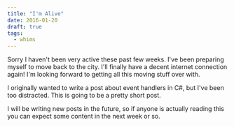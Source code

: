 ```yaml
---
title: "I'm Alive"
date: 2016-01-20
draft: true
tags:
  - whims
---
```


Sorry I haven't been very active these past few weeks. I've been preparing myself to move back to the city. I'll finally have a decent internet connection again! I'm looking forward to getting all this moving stuff over with.

I originally wanted to write a post about event handlers in C#, but I've been too distracted. This is going to be a pretty short post.

I will be writing new posts in the future, so if anyone is actually reading this you can expect some content in the next week or so.
